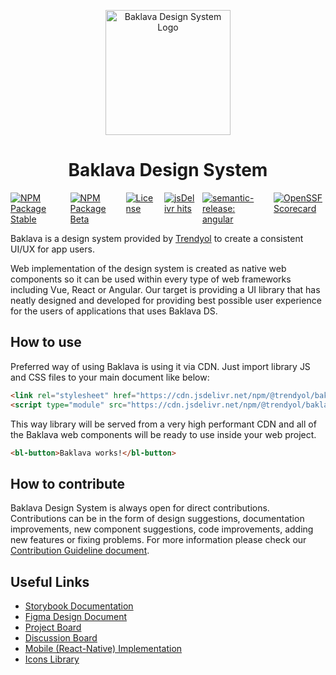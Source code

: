 
<p align="center"><img src="https://user-images.githubusercontent.com/127687/233114483-c5b0a8e7-c072-4ced-a7b5-76bce1be4b21.svg" width="200" alt="Baklava Design System Logo" /></p>

<h1 align="center">Baklava Design System</h1>

<p style="display:flex;flex-direction:row;gap:10px;justify-content:center;">
  <a href="https://www.npmjs.com/package/@trendyol/baklava">
    <img src="https://img.shields.io/npm/v/@trendyol/baklava.svg" alt="NPM Package Stable" />
  </a>
  <a href="https://www.npmjs.com/package/@trendyol/baklava/v/beta">
    <img src="https://img.shields.io/npm/v/@trendyol/baklava/beta.svg" alt="NPM Package Beta" />
  </a>
  <a href="https://github.com/Trendyol/baklava/blob/next/LICENSE">
    <img src="https://img.shields.io/github/license/trendyol/baklava" alt="License" />
  </a>
  <a href="https://www.jsdelivr.com/package/npm/@trendyol/baklava">
    <img src="https://img.shields.io/jsdelivr/npm/hm/@trendyol/baklava" alt="jsDelivr hits" />
  </a>
  <a href="https://github.com/semantic-release/semantic-release">
    <img src="https://img.shields.io/badge/semantic--release-angular-e10079?logo=semantic-release" alt="semantic-release: angular" />
  </a>
  <a href="https://scorecard.dev/viewer/?uri=github.com/Trendyol/baklava">
    <img src="https://api.scorecard.dev/projects/github.com/Trendyol/baklava/badge" alt="OpenSSF Scorecard" />
  </a>
</p>

Baklava is a design system provided by [Trendyol](https://github.com/trendyol) to create a consistent UI/UX for app users.

Web implementation of the design system is created as native web components so it can be used within every type of web frameworks including Vue, React or Angular. Our target is providing a UI library that has neatly designed and developed for providing best possible user experience for the users of applications that uses Baklava DS.

## How to use

Preferred way of using Baklava is using it via CDN. Just import library JS and CSS files to your main document like below:

```html
<link rel="stylesheet" href="https://cdn.jsdelivr.net/npm/@trendyol/baklava@3.2.0/dist/themes/default.css" />
<script type="module" src="https://cdn.jsdelivr.net/npm/@trendyol/baklava@3.2.0/dist/baklava.js"></script>
```

This way library will be served from a very high performant CDN and all of the Baklava web components will be ready to use inside your web project.

```html
<bl-button>Baklava works!</bl-button>
```

## How to contribute

Baklava Design System is always open for direct contributions. Contributions can be in the form of design suggestions, documentation improvements, new component
suggestions, code improvements, adding new features or fixing problems. For more information please check our [Contribution Guideline document](./CONTRIBUTING.md).

## Useful Links

* [Storybook Documentation](https://baklava.design/)
* [Figma Design Document](https://www.figma.com/file/RrcLH0mWpIUy4vwuTlDeKN/Baklava-Design-Guide)
* [Project Board](https://github.com/orgs/Trendyol/projects/4)
* [Discussion Board](https://github.com/Trendyol/baklava/discussions)
* [Mobile (React-Native) Implementation](https://github.com/Trendyol/baklava-react-native)
* [Icons Library](https://github.com/Trendyol/baklava-icons)
